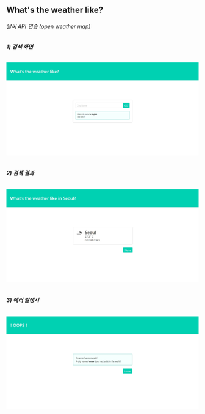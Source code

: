 ## What's the weather like?
###### 날씨 API 연습 (open weather map)
###### 
##### 1) 검색 화면
###### 
![home](./image/home.jpg)
###### 
##### 2) 검색 결과
###### 
![result](./image/result.jpg)
###### 
##### 3) 에러 발생시
###### 
![error](./image/error.jpg)
